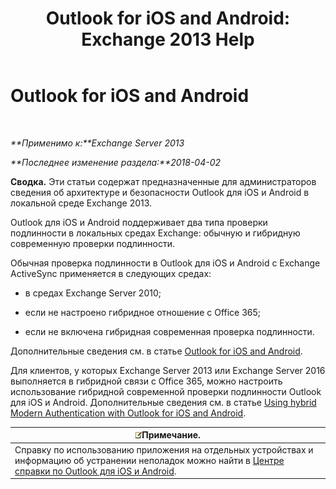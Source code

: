 ﻿---
title: 'Outlook for iOS and Android: Exchange 2013 Help'
TOCTitle: Outlook for iOS and Android
ms:assetid: 8b46e0bf-334d-44ed-bf20-eab605fdcae6
ms:mtpsurl: https://technet.microsoft.com/ru-ru/library/Mt846638(v=EXCHG.150)
ms:contentKeyID: 74520286
ms.date: 04/30/2018
mtps_version: v=EXCHG.150
ms.translationtype: HT
---

# Outlook for iOS and Android

 

_**Применимо к:**Exchange Server 2013_

_**Последнее изменение раздела:**2018-04-02_

**Сводка.** Эти статьи содержат предназначенные для администраторов сведения об архитектуре и безопасности Outlook для iOS и Android в локальной среде Exchange 2013.

Outlook для iOS и Android поддерживает два типа проверки подлинности в локальных средах Exchange: обычную и гибридную современную проверки подлинности.

Обычная проверка подлинности в Outlook для iOS и Android с Exchange ActiveSync применяется в следующих средах:

  - в средах Exchange Server 2010;

  - если не настроено гибридное отношение с Office 365;

  - если не включена гибридная современная проверка подлинности.

Дополнительные сведения см. в статье [Outlook for iOS and Android](using-basic-authentication-with-outlook-for-ios-and-android-exchange-2013-help.md).

Для клиентов, у которых Exchange Server 2013 или Exchange Server 2016 выполняется в гибридной связи с Office 365, можно настроить использование гибридной современной проверки подлинности Outlook для iOS и Android. Дополнительные сведения см. в статье [Using hybrid Modern Authentication with Outlook for iOS and Android](using-hybrid-modern-authentication-with-outlook-for-ios-and-android-exchange-2013-help.md).

<table>
<thead>
<tr class="header">
<th><img src="images/JJ126620.note(EXCHG.150).gif" title="Примечание" alt="Примечание" />Примечание.</th>
</tr>
</thead>
<tbody>
<tr class="odd">
<td>Справку по использованию приложения на отдельных устройствах и информацию об устранении неполадок можно найти в <a href="https://support.office.com/ru-ru/article/outlook-for-ios-and-android-help-center-cd84214e-a5ac-4e95-9ea3-e07f78d0cde6">Центре справки по Outlook для iOS и Android</a>.</td>
</tr>
</tbody>
</table>

